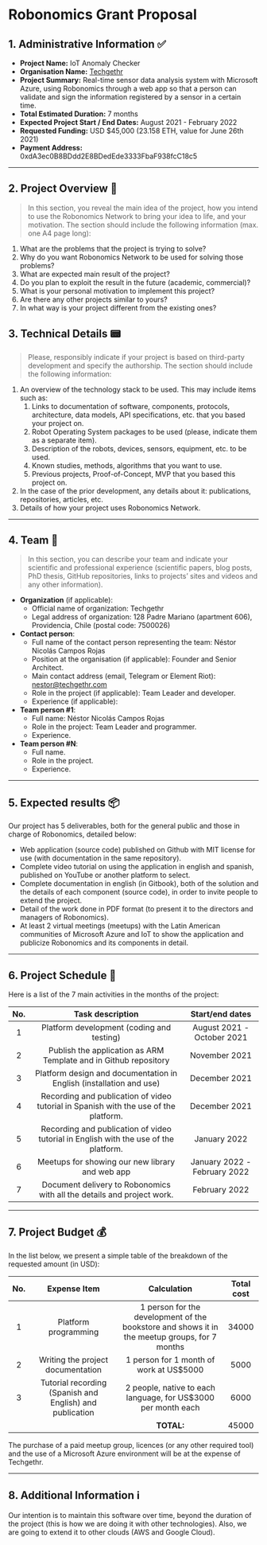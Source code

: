 # Robonomics Grant Proposal

## 1. Administrative Information :white_check_mark:

* **Project Name:** IoT Anomaly Checker
* **Organisation Name:** [Techgethr](https://techgethr.com/)
* **Project Summary:** Real-time sensor data analysis system with Microsoft Azure, using Robonomics through a web app so that a person can validate and sign the information registered by a sensor in a certain time.
* **Total Estimated Duration:** 7 months
* **Expected Project Start / End Dates:** August 2021 - February 2022
* **Requested Funding:** USD $45,000 (23.158 ETH, value for June 26th 2021)
* **Payment Address:** 0xdA3ec0B8BDdd2E8BDedEde3333FbaF938fcC18c5

---

## 2. Project Overview :bookmark_tabs:

> In this section, you reveal the main idea of the project, how you intend to use the Robonomics Network to bring your idea to life, and your motivation. The section should include the following information (max. one A4 page long):

1. What are the problems that the project is trying to solve?
2. Why do you want Robonomics Network to be used for solving those problems? 
3. What are expected main result of the project?
4. Do you plan to exploit the result in the future (academic, commercial)?
5. What is your personal motivation to implement this project?
6. Are there any other projects similar to yours? 
7. In what way is your project different from the existing ones?

## 3. Technical Details :pager:

> Please, responsibly indicate if your project is based on third-party development and specify the authorship. The section should include the following information: 

1. An overview of the technology stack to be used. This may include items such as: 
    1. Links to documentation of software, components, protocols, architecture, data models, API specifications, etc. that you based your project on.
    2. Robot Operating System packages to be used (please, indicate them as a separate item).
    3. Description of the robots, devices, sensors, equipment, etc. to be used.
    4. Known studies, methods, algorithms that you want to use.
    5. Previous projects, Proof-of-Concept, MVP that you based this project on.
2. In the case of the prior development, any details about it: publications, repositories, articles, etc.
3. Details of how your project uses Robonomics Network.

---

## 4. Team :busts_in_silhouette:

> In this section, you can describe your team and indicate your scientific and professional experience (scientific papers, blog posts, PhD thesis, GitHub repositories, links to projects’ sites and videos and any other information).

* **Organization** (if applicable):
    * Official name of organization: Techgethr
    * Legal address of organization: 128 Padre Mariano (apartment 606), Providencia, Chile (postal code: 7500026)
* **Contact person**:
    * Full name of the contact person representing the team: Néstor Nicolás Campos Rojas
    * Position at the organisation (if applicable): Founder and Senior Architect.
    * Main contact address (email, Telegram or Element Riot): nestor@techgethr.com
    * Role in the project (if applicable): Team Leader and developer.
    * Experience (if applicable): 
* **Team person #1**:
    * Full name: Néstor Nicolás Campos Rojas
    * Role in the project: Team Leader and programmer.
    * Experience.
* **Team person #N**:
    * Full name.
    * Role in the project.
    * Experience.

---

## 5. Expected results :package:

Our project has 5 deliverables, both for the general public and those in charge of Robonomics, detailed below:

- Web application (source code) published on Github with MIT license for use (with documentation in the same repository).
- Complete video tutorial on using the application in english and spanish, published on YouTube or another platform to select.
- Complete documentation in english (in Gitbook), both of the solution and the details of each component (source code), in order to invite people to extend the project.
- Detail of the work done in PDF format (to present it to the directors and managers of Robonomics).
- At least 2 virtual meetings (meetups) with the Latin American communities of Microsoft Azure and IoT to show the application and publicize Robonomics and its components in detail.

---

## 6. Project Schedule :date:

Here is a list of the 7 main activities in the months of the project:

| No. | Task description | Start/end dates |
|:---:|:----------------:|:---------------:|
| 1 | Platform development (coding and testing) | August 2021 - October 2021|
| 2 | Publish the application as ARM Template and in Github repository | November 2021 |
| 3 | Platform design and documentation in English (installation and use)| December 2021 |
| 4 | Recording and publication of video tutorial in Spanish with the use of the platform. |December 2021 |
| 5 | Recording and publication of video tutorial in English with the use of the platform. |January 2022|
| 6 | Meetups for showing our new library and web app | January 2022 - February 2022 |
| 7 | Document delivery to Robonomics with all the details and project work. | February 2022 |

---

## 7. Project Budget :moneybag:

In the list below, we present a simple table of the breakdown of the requested amount (in USD):

| No. | Expense Item |   Calculation   | Total cost |
|:---:|:------------:|:---------------:|:----------:|
| 1 | Platform programming | 1 person for the development of the bookstore and shows it in the meetup groups, for 7 months | 34000 |
| 2 | Writing the project documentation| 1 person for 1 month of work at US$5000| 5000|
| 3 | Tutorial recording (Spanish and English) and publication | 2 people, native to each language, for US$3000 per month each | 6000|
|     |              |    **TOTAL:**   | 45000 |

The purchase of a paid meetup group, licences (or any other required tool) and the use of a Microsoft Azure environment will be at the expense of Techgethr.

---

## 8. Additional Information :information_source: 

Our intention is to maintain this software over time, beyond the duration of the project (this is how we are doing it with other technologies).
Also, we are going to extend it to other clouds (AWS and Google Cloud).
